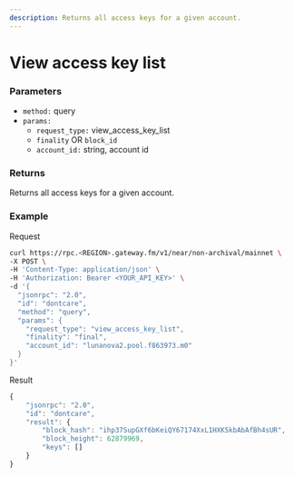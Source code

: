 ```yaml
---
description: Returns all access keys for a given account.
---
```


# View access key list

### **Parameters**

* `method:` query
* `params:`
  * `request_type:` view_access_key_list
  * `finality` OR `block_id`
  * `account_id:` string, account id

### **Returns**

Returns all access keys for a given account.

### **Example**

Request

```bash
curl https://rpc.<REGION>.gateway.fm/v1/near/non-archival/mainnet \
-X POST \
-H 'Content-Type: application/json' \
-H 'Authorization: Bearer <YOUR_API_KEY>' \
-d '{
  "jsonrpc": "2.0",
  "id": "dontcare",
  "method": "query",
  "params": {
    "request_type": "view_access_key_list",
    "finality": "final",
    "account_id": "lunanova2.pool.f863973.m0"
  }
}'
```

Result

```javascript
{
    "jsonrpc": "2.0",
    "id": "dontcare",
    "result": {
        "block_hash": "ihp37SupGXf6bKeiQY67174XxL1HXK5kbAbAfBh4sUR",
        "block_height": 62879969,
        "keys": []
    }
}
```
